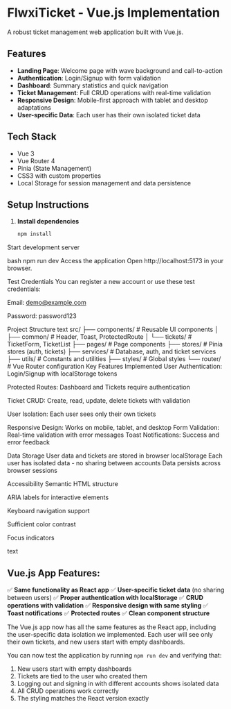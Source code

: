 # FlwxiTicket - Vue.js Implementation

A robust ticket management web application built with Vue.js.

## Features

- **Landing Page**: Welcome page with wave background and call-to-action
- **Authentication**: Login/Signup with form validation
- **Dashboard**: Summary statistics and quick navigation
- **Ticket Management**: Full CRUD operations with real-time validation
- **Responsive Design**: Mobile-first approach with tablet and desktop adaptations
- **User-specific Data**: Each user has their own isolated ticket data

## Tech Stack

- Vue 3
- Vue Router 4
- Pinia (State Management)
- CSS3 with custom properties
- Local Storage for session management and data persistence

## Setup Instructions

1. **Install dependencies**
   ```bash
   npm install
Start development server

bash
npm run dev
Access the application
Open http://localhost:5173 in your browser.

Test Credentials
You can register a new account or use these test credentials:

Email: demo@example.com

Password: password123

Project Structure
text
src/
├── components/     # Reusable UI components
│   ├── common/    # Header, Toast, ProtectedRoute
│   └── tickets/   # TicketForm, TicketList
├── pages/         # Page components
├── stores/        # Pinia stores (auth, tickets)
├── services/      # Database, auth, and ticket services
├── utils/         # Constants and utilities
├── styles/        # Global styles
└── router/        # Vue Router configuration
Key Features Implemented
User Authentication: Login/Signup with localStorage tokens

Protected Routes: Dashboard and Tickets require authentication

Ticket CRUD: Create, read, update, delete tickets with validation

User Isolation: Each user sees only their own tickets

Responsive Design: Works on mobile, tablet, and desktop
Form Validation: Real-time validation with error messages
Toast Notifications: Success and error feedback

Data Storage
User data and tickets are stored in browser localStorage
Each user has isolated data - no sharing between accounts
Data persists across browser sessions

Accessibility
Semantic HTML structure

ARIA labels for interactive elements

Keyboard navigation support

Sufficient color contrast

Focus indicators

text

## Vue.js App Features:

✅ **Same functionality as React app**
✅ **User-specific ticket data** (no sharing between users)
✅ **Proper authentication with localStorage**
✅ **CRUD operations with validation**
✅ **Responsive design with same styling**
✅ **Toast notifications**
✅ **Protected routes**
✅ **Clean component structure**

The Vue.js app now has all the same features as the React app, including the user-specific data isolation we implemented. Each user will see only their own tickets, and new users start with empty dashboards.

You can now test the application by running `npm run dev` and verifying that:
1. New users start with empty dashboards
2. Tickets are tied to the user who created them
3. Logging out and signing in with different accounts shows isolated data
4. All CRUD operations work correctly
5. The styling matches the React version exactly
